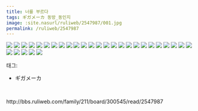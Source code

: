 ```yaml
---
title: 너를 부르다
tags: ギガメーカ 동방_동인지
image: :site.nasurl/ruliweb/2547987/001.jpg
permalink: /ruliweb/2547987
---
```

<img src="{{ site.nasurl }}/ruliweb/2547987/001.jpg">
<img src="{{ site.nasurl }}/ruliweb/2547987/002.jpg">
<img src="{{ site.nasurl }}/ruliweb/2547987/003.jpg">
<img src="{{ site.nasurl }}/ruliweb/2547987/004.jpg">
<img src="{{ site.nasurl }}/ruliweb/2547987/005.jpg">
<img src="{{ site.nasurl }}/ruliweb/2547987/006.jpg">
<img src="{{ site.nasurl }}/ruliweb/2547987/007.jpg">
<img src="{{ site.nasurl }}/ruliweb/2547987/008.jpg">
<img src="{{ site.nasurl }}/ruliweb/2547987/009.jpg">
<img src="{{ site.nasurl }}/ruliweb/2547987/010.jpg">
<img src="{{ site.nasurl }}/ruliweb/2547987/011.jpg">
<img src="{{ site.nasurl }}/ruliweb/2547987/012.jpg">
<img src="{{ site.nasurl }}/ruliweb/2547987/013.jpg">
<img src="{{ site.nasurl }}/ruliweb/2547987/014.jpg">
<img src="{{ site.nasurl }}/ruliweb/2547987/015.jpg">
<img src="{{ site.nasurl }}/ruliweb/2547987/016.jpg">
<img src="{{ site.nasurl }}/ruliweb/2547987/017.jpg">
<img src="{{ site.nasurl }}/ruliweb/2547987/018.jpg">
<img src="{{ site.nasurl }}/ruliweb/2547987/019.jpg">
<img src="{{ site.nasurl }}/ruliweb/2547987/020.jpg">
<img src="{{ site.nasurl }}/ruliweb/2547987/021.jpg">
<img src="{{ site.nasurl }}/ruliweb/2547987/022.jpg">
<img src="{{ site.nasurl }}/ruliweb/2547987/023.jpg">
<img src="{{ site.nasurl }}/ruliweb/2547987/024.jpg">
<img src="{{ site.nasurl }}/ruliweb/2547987/025.jpg">
<img src="{{ site.nasurl }}/ruliweb/2547987/026.jpg">
<img src="{{ site.nasurl }}/ruliweb/2547987/027.jpg">
<img src="{{ site.nasurl }}/ruliweb/2547987/028.jpg">
<img src="{{ site.nasurl }}/ruliweb/2547987/029.jpg">
<img src="{{ site.nasurl }}/ruliweb/2547987/030.jpg">
<div class="tagTrail">
<p>태그: </p>
<ul>
<li>ギガメーカ</li>
</ul>
</div><br/>
<p class="reference">http://bbs.ruliweb.com/family/211/board/300545/read/2547987</p>
